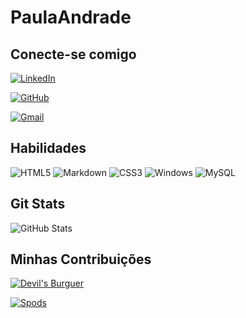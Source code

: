 # PaulaAndrade

## Conecte-se comigo
[![LinkedIn](https://img.shields.io/badge/LinkedIn-0077B5?style=for-the-badge&logo=linkedin&logoColor=white)](https://www.linkedin.com/in/paula-andrade-s/)

[![GitHub](https://img.shields.io/badge/GitHub-100000?style=for-the-badge&logo=github&logoColor=white)](https://github.com/PaulaAndrade)

[![Gmail](https://img.shields.io/badge/Gmail-333333?style=for-the-badge&logo=gmail&logoColor=red)](mailto:santos.adnradepaula@gmail.com)


## Habilidades 
![HTML5](https://img.shields.io/badge/HTML5-E34F26?style=for-the-badge&logo=html5&logoColor=white) ![Markdown](https://img.shields.io/badge/Markdown-000?style=for-the-badge&logo=markdown) ![CSS3](https://img.shields.io/badge/CSS3-1572B6?style=for-the-badge&logo=css3&logoColor=white)
![Windows](https://img.shields.io/badge/Windows-000?style=for-the-badge&logo=windows&logoColor=2CA5E0) ![MySQL](https://img.shields.io/badge/MySQL-00000F?style=for-the-badge&logo=mysql&logoColor=white)


## Git Stats 

![GitHub Stats](https://github-readme-stats.vercel.app/api?username=PaulaAndrade&theme=transparent&bg_color=000&border_color=FFFFFF&show_icons=true&icon_color=E94D5FF&title_color=E94D5FF&text_color=FFFFFF)

## Minhas Contribuições
[![Devil's Burguer](https://img.shields.io/badge/DevilsBurguer-100000?style=for-the-badge&logo=github&logoColor=white)](https://github.com/PaulaAndrade/Devils-Burguer.git)

[![Spods](https://img.shields.io/badge/Spods-100000?style=for-the-badge&logo=github&logoColor=white)](https://github.com/PaulaAndrade/Spods.git)

